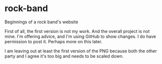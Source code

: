 # rock-band
Beginnings of a rock band's website

First of all, the first version is not my work.  And the overall project is not mine.  I'm offering advice, and I'm using GitHub to show changes.  I do have permission to post it.  Perhaps more on this later.

I am leaving out at least the first version of the PNG because both the other party and I agree it's too big and needs to be scaled down.
